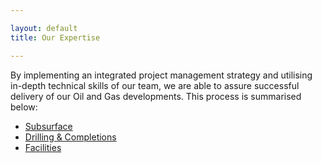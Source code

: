 ```yaml
---

layout: default
title: Our Expertise

---
```


By implementing an integrated project management strategy and utilising in-depth technical skills of our team, we are able to assure successful delivery of our Oil and Gas developments. This process is summarised below:


- [Subsurface](subsurface.html)
- [Drilling & Completions](drilling.html)
- [Facilities](facilities.html)
